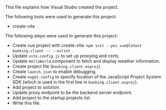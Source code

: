 This file explains how Visual Studio created the project.

The following tools were used to generate this project:
- create-vite

The following steps were used to generate this project:
- Create vue project with create-vite: `npm init --yes vue@latest booking.client -- --eslint `.
- Update `vite.config.js` to set up proxying and certs.
- Update `HelloWorld` component to fetch and display weather information.
- Create project file (`booking.client.esproj`).
- Create `launch.json` to enable debugging.
- Create `nuget.config` to specify location of the JavaScript Project System SDK (which is used in the first line in `booking.client.esproj`).
- Add project to solution.
- Update proxy endpoint to be the backend server endpoint.
- Add project to the startup projects list.
- Write this file.
